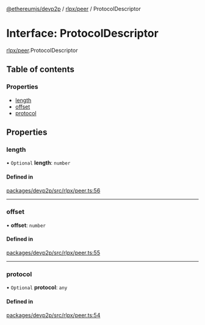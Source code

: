 [@ethereumjs/devp2p](../README.md) / [rlpx/peer](../modules/rlpx_peer.md) / ProtocolDescriptor

# Interface: ProtocolDescriptor

[rlpx/peer](../modules/rlpx_peer.md).ProtocolDescriptor

## Table of contents

### Properties

- [length](rlpx_peer.protocoldescriptor.md#length)
- [offset](rlpx_peer.protocoldescriptor.md#offset)
- [protocol](rlpx_peer.protocoldescriptor.md#protocol)

## Properties

### length

• `Optional` **length**: `number`

#### Defined in

[packages/devp2p/src/rlpx/peer.ts:56](https://github.com/ethereumjs/ethereumjs-monorepo/blob/master/packages/devp2p/src/rlpx/peer.ts#L56)

---

### offset

• **offset**: `number`

#### Defined in

[packages/devp2p/src/rlpx/peer.ts:55](https://github.com/ethereumjs/ethereumjs-monorepo/blob/master/packages/devp2p/src/rlpx/peer.ts#L55)

---

### protocol

• `Optional` **protocol**: `any`

#### Defined in

[packages/devp2p/src/rlpx/peer.ts:54](https://github.com/ethereumjs/ethereumjs-monorepo/blob/master/packages/devp2p/src/rlpx/peer.ts#L54)
